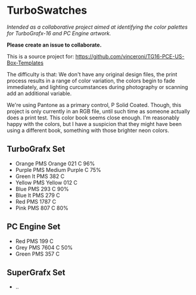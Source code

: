 # TurboSwatches
_Intended as a collaborative project aimed at identifying the color palettes for TurboGrafx-16 and PC Engine artwork._

__Please create an issue to collaborate.__

This is a source project for:
https://github.com/vinceroni/TG16-PCE-US-Box-Templates

The difficulty is that: We don't have any original design files, the print process results in a range of color variation, the colors begin to fade immediately, and lighting curcumstances during photography or scanning add an additional variable.

We're using Pantone as a primary control, P Solid Coated. Though, this project is only currently in an RGB file, until such time as someone actually does a print test.
This color book seems close enough. I'm reasonably happy with the colors, but I have a suspicion that they might have been using a different book, something with those brighter neon colors.

## TurboGrafx Set
* Orange    PMS Orange 021 C 96%
* Purple    PMS Medium Purple C 75%
* Green lt  PMS 382 C
* Yellow    PMS Yellow 012 C
* Blue      PMS 293 C 90%
* Blue lt   PMS 279 C
* Red       PMS 1787 C
* Pink	    PMS 807 C 80%

## PC Engine Set
* Red       PMS 199 C
* Grey      PMS 7604 C 50%
* Green     PMS 357 C

## SuperGrafx Set
* ..
